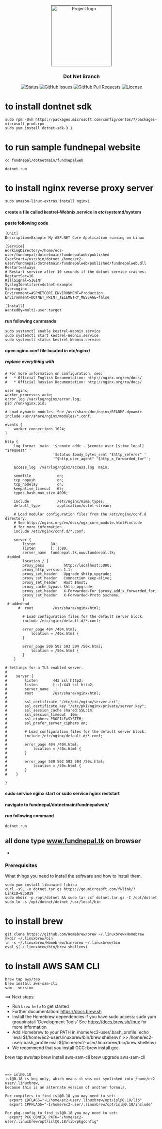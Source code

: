 <p align="center">
  <a href="" rel="noopener">
 <img width=200px height=200px src="https://i.imgur.com/6wj0hh6.jpg" alt="Project logo"></a>
</p>

<h3 align="center">Dot Net Branch</h3>

<div align="center">

[![Status](https://img.shields.io/badge/status-active-success.svg)]()
[![GitHub Issues](https://img.shields.io/github/issues/kylelobo/The-Documentation-Compendium.svg)](https://github.com/kylelobo/The-Documentation-Compendium/issues)
[![GitHub Pull Requests](https://img.shields.io/github/issues-pr/kylelobo/The-Documentation-Compendium.svg)](https://github.com/kylelobo/The-Documentation-Compendium/pulls)
[![License](https://img.shields.io/badge/license-MIT-blue.svg)](/LICENSE)

</div>


# to install dontnet sdk
```
sudo rpm -Uvh https://packages.microsoft.com/config/centos/7/packages-microsoft-prod.rpm
sudo yum install dotnet-sdk-3.1
```
# to run sample fundnepal website

```
cd fundnepal/dotnetmain/fundnepalweb

dotnet run
```
# to install nginx reverse proxy server
```
sudo amazon-linux-extras install nginx1
```

#### create a file called kestrel-Webnix.service in etc/systemd/system
#### paste following code
```
[Unit]
Description=Example My ASP.NET Core Application running on Linux

[Service]
WorkingDirectory=/home/ec2-user/fundnepal/dotnetmain/fundnepalweb/published
ExecStart=/usr/bin/dotnet /home/ec2-user/fundnepal/dotnetmain/fundnepalweb/published/fundnepalweb.dll
Restart=always
# Restart service after 10 seconds if the dotnet service crashes:
RestartSec=10
KillSignal=SIGINT
SyslogIdentifier=dotnet-example
User=nginx
Environment=ASPNETCORE_ENVIRONMENT=Production
Environment=DOTNET_PRINT_TELEMETRY_MESSAGE=false

[Install]
WantedBy=multi-user.target
```
#### run following commands
```
sudo systemctl enable kestrel-Webnix.service
sudo systemctl start kestrel-Webnix.service
sudo systemctl status kestrel-Webnix.service
```
#### open nginx.conf file located in etc/nginx/
##### replace everything with
```
# For more information on configuration, see:
#   * Official English Documentation: http://nginx.org/en/docs/
#   * Official Russian Documentation: http://nginx.org/ru/docs/

user nginx;
worker_processes auto;
error_log /var/log/nginx/error.log;
pid /run/nginx.pid;

# Load dynamic modules. See /usr/share/doc/nginx/README.dynamic.
include /usr/share/nginx/modules/*.conf;

events {
    worker_connections 1024;
}

http {
    log_format  main  '$remote_addr - $remote_user [$time_local] "$request" '
                      '$status $body_bytes_sent "$http_referer" '
                      '"$http_user_agent" "$http_x_forwarded_for"';

    access_log  /var/log/nginx/access.log  main;

    sendfile            on;
    tcp_nopush          on;
    tcp_nodelay         on;
    keepalive_timeout   65;
    types_hash_max_size 4096;

    include             /etc/nginx/mime.types;
    default_type        application/octet-stream;

    # Load modular configuration files from the /etc/nginx/conf.d directory.
    # See http://nginx.org/en/docs/ngx_core_module.html#include
    # for more information.
    include /etc/nginx/conf.d/*.conf;

    server {
        listen       80;
        listen       [::]:80;
        server_name  fundnepal.tk,www.fundnepal.tk;
 #added
        location / {
        proxy_pass         http://localhost:5000;
        proxy_http_version 1.1;
        proxy_set_header   Upgrade $http_upgrade;
        proxy_set_header   Connection keep-alive;
        proxy_set_header   Host $host;
        proxy_cache_bypass $http_upgrade;
        proxy_set_header   X-Forwarded-For $proxy_add_x_forwarded_for;
        proxy_set_header   X-Forwarded-Proto $scheme;
        }
 # addedend
      #  root         /usr/share/nginx/html;

        # Load configuration files for the default server block.
        include /etc/nginx/default.d/*.conf;

        error_page 404 /404.html;
            location = /40x.html {
        }

        error_page 500 502 503 504 /50x.html;
            location = /50x.html {
        }
    }

# Settings for a TLS enabled server.
#
#    server {
#        listen       443 ssl http2;
#        listen       [::]:443 ssl http2;
#        server_name  _;
#        root         /usr/share/nginx/html;
#
#        ssl_certificate "/etc/pki/nginx/server.crt";
#        ssl_certificate_key "/etc/pki/nginx/private/server.key";
#        ssl_session_cache shared:SSL:1m;
#        ssl_session_timeout  10m;
#        ssl_ciphers PROFILE=SYSTEM;
#        ssl_prefer_server_ciphers on;
#
#        # Load configuration files for the default server block.
#        include /etc/nginx/default.d/*.conf;
#
#        error_page 404 /404.html;
#            location = /40x.html {
#        }
#
#        error_page 500 502 503 504 /50x.html;
#            location = /50x.html {
#        }
#    }

}

```
#### sudo service nginx start or sudo service nginx reststart
#### navigate to fundnepal/dotnetmain/fundnepalweb/
#### run following command
```
dotnet run
```
## all done type www.fundnepal.tk on browser

















-
### Prerequisites

What things you need to install the software and how to install them.

```
sudo yum install libunwind libicu  
curl -sSL -o dotnet.tar.gz https://go.microsoft.com/fwlink/?LinkID=835019  
sudo mkdir -p /opt/dotnet && sudo tar zxf dotnet.tar.gz -C /opt/dotnet  
sudo ln -s /opt/dotnet/dotnet /usr/local/bin 
```
# to install brew 
```
git clone https://github.com/Homebrew/brew ~/.linuxbrew/Homebrew
mkdir ~/.linuxbrew/bin
ln -s ~/.linuxbrew/Homebrew/bin/brew ~/.linuxbrew/bin
eval $(~/.linuxbrew/bin/brew shellenv)
```
# to install AWS SAM CLI
```
brew tap aws/tap
brew install aws-sam-cli
sam --version
```
==> Next steps:
- Run `brew help` to get started
- Further documentation: 
    https://docs.brew.sh
- Install the Homebrew dependencies if you have sudo access:
    sudo yum groupinstall 'Development Tools'
    See https://docs.brew.sh/linux for more information
- Add Homebrew to your PATH in /home/ec2-user/.bash_profile:
    echo 'eval $(/home/ec2-user/.linuxbrew/bin/brew shellenv)' >> /home/ec2-user/.bash_profile
    eval $(/home/ec2-user/.linuxbrew/bin/brew shellenv)
- We recommend that you install GCC:
    brew install gcc

brew tap aws/tap
brew install aws-sam-cli
brew upgrade aws-sam-cli
```


==> isl@0.18
isl@0.18 is keg-only, which means it was not symlinked into /home/ec2-user/.linuxbrew,
because this is an alternate version of another formula.

For compilers to find isl@0.18 you may need to set:
  export LDFLAGS="-L/home/ec2-user/.linuxbrew/opt/isl@0.18/lib"
  export CPPFLAGS="-I/home/ec2-user/.linuxbrew/opt/isl@0.18/include"

For pkg-config to find isl@0.18 you may need to set:
  export PKG_CONFIG_PATH="/home/ec2-user/.linuxbrew/opt/isl@0.18/lib/pkgconfig"
